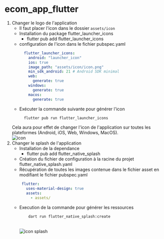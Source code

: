 # ecom_app_flutter

1. Changer le logo de l'application
    - Il faut placer l'icon dans le dossier `assets/icon`
    - Installation du package flutter_launcher_icons
      - flutter pub add flutter_launcher_icons
    - configuration de l'icon dans le fichier pubspec.yaml
        ```yaml
          flutter_launcher_icons:
            android: "launcher_icon"
            ios: true
            image_path: "assets/icon/icon.png"
            min_sdk_android: 21 # Android SDK minimal
            web:
              generate: true
            windows:
              generate: true
            macos:
              generate: true
        ```
    - Exécuter la commande suivante pour générer l'icon
      ```bash
        flutter pub run flutter_launcher_icons
      ```
   Cela aura pour effet de changer l'icon de l'application sur toutes les plateformes (Android, iOS, Web, Windows, MacOS). <br/>
    <img src="readme/1.png" alt="icon" /> <br>
2. Changer le splash de l'application
   - Installation de la dependance
     - flutter pub add flutter_native_splash
   - Création du fichier de configuration à la racine du projet flutter_native_splash.yaml
   - Récupération de toutes les images contenue dans le fichier asset en modifiant le fichier pubspec.yaml
     ```yaml
      flutter:
        uses-material-design: true
        assets:
          - assets/
      ```
   - Execution de la commande pour générer les ressources
      ```bash
          dart run flutter_native_splash:create
      ```
     <br/><img src="readme/2.png" alt="icon splash" /> <br>